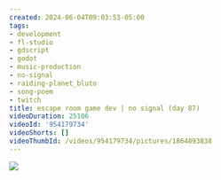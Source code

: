 ```yaml
---
created: 2024-06-04T09:03:53-05:00
tags:
- development
- fl-studio
- gdscript
- godot
- music-production
- no-signal
- raiding-planet_bluto
- song-poem
- twitch
title: escape room game dev | no signal (day 87)
videoDuration: 25106
videoId: '954179734'
videoShorts: []
videoThumbId: /videos/954179734/pictures/1864893838
---
```


![](20240604140353.jpg)
